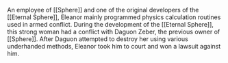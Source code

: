 An employee of <span class="miscellaneous">[[Sphere]]</span> and one of the original developers of the <span class="miscellaneous">[[Eternal Sphere]]</span>, Eleanor mainly programmed physics calculation routines used in armed conflict.
During the development of the <span class="miscellaneous">[[Eternal Sphere]]</span>, this strong woman had a conflict with Daguon Zeber, the previous owner of <span class="miscellaneous">[[Sphere]]</span>.  After Daguon attempted to destroy her using various underhanded methods, Eleanor took him to court and won a lawsuit against him.